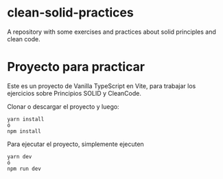 # clean-solid-practices
A repository with some exercises and practices about solid principles and clean code.

# Proyecto para practicar

Este es un proyecto de Vanilla TypeScript en Vite, para trabajar los ejercicios sobre Principios SOLID y CleanCode.

Clonar o descargar el proyecto y luego:

```
yarn install
ó
npm install
```

Para ejecutar el proyecto, simplemente ejecuten
```
yarn dev
ó
npm run dev
```